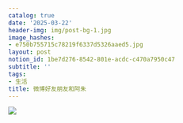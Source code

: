 ```yaml
---
catalog: true
date: '2025-03-22'
header-img: img/post-bg-1.jpg
image_hashes:
- e750b755715c78219f6337d5326aaed5.jpg
layout: post
notion_id: 1be7d276-8542-801e-acdc-c470a7950c47
subtitle: ''
tags:
- 生活
title: 微博好友朋友和阿朱
---
```


![](https://ajiao.eu.org/img/in-post/e750b755715c78219f6337d5326aaed5.jpg)